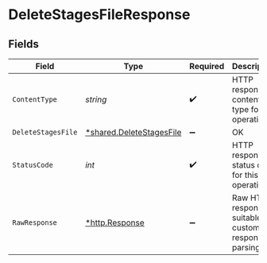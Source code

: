 # DeleteStagesFileResponse


## Fields

| Field                                                               | Type                                                                | Required                                                            | Description                                                         |
| ------------------------------------------------------------------- | ------------------------------------------------------------------- | ------------------------------------------------------------------- | ------------------------------------------------------------------- |
| `ContentType`                                                       | *string*                                                            | :heavy_check_mark:                                                  | HTTP response content type for this operation                       |
| `DeleteStagesFile`                                                  | [*shared.DeleteStagesFile](../../models/shared/deletestagesfile.md) | :heavy_minus_sign:                                                  | OK                                                                  |
| `StatusCode`                                                        | *int*                                                               | :heavy_check_mark:                                                  | HTTP response status code for this operation                        |
| `RawResponse`                                                       | [*http.Response](https://pkg.go.dev/net/http#Response)              | :heavy_minus_sign:                                                  | Raw HTTP response; suitable for custom response parsing             |